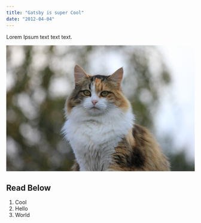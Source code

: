 ```yaml
---
title: "Gatsby is super Cool"
date: "2012-04-04"
---
```


Lorem Ipsum text text text.

![cat](./cat.jpeg)

## Read Below

1. Cool
2. Hello
3. World